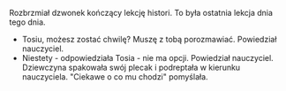 Rozbrzmiał dzwonek kończący lekcję histori. To była ostatnia lekcja dnia tego dnia.
- Tosiu, możesz zostać chwilę? Muszę z tobą porozmawiać.
Powiedział nauczyciel.
- Niestety - odpowiedziała Tosia - nie ma opcji.
Powiedział nauczyciel. Dziewczyna spakowała swój plecak i podreptała w kierunku nauczyciela. "Ciekawe o co mu chodzi" pomyślała.
